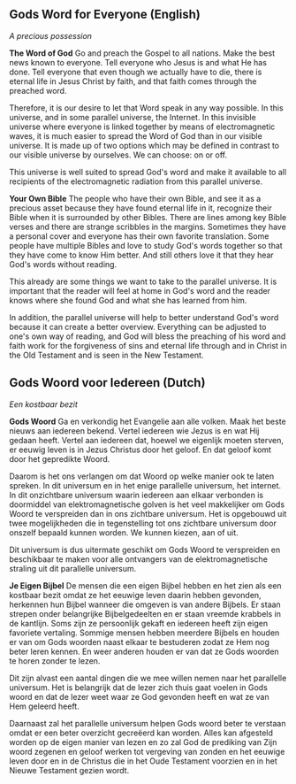 ## Gods Word for Everyone (English)
*A precious possession*

**The Word of God**
Go and preach the Gospel to all nations. Make the best news known to everyone. Tell everyone who Jesus is and what He has done. Tell everyone that even though we actually have to die, there is eternal life in Jesus Christ by faith, and that faith comes through the preached word.

Therefore, it is our desire to let that Word speak in any way possible. In this universe, and in some parallel universe, the Internet. In this invisible universe where everyone is linked together by means of electromagnetic waves, it is much easier to spread the Word of God than in our visible universe. It is made up of two options which may be defined in contrast to our visible universe by ourselves. We can choose: on or off.

This universe is well suited to spread God's word and make it available to all recipients of the electromagnetic radiation from this parallel universe.


**Your Own Bible**
The people who have their own Bible, and see it as a precious asset because they have found eternal life in it, recognize their Bible when it is surrounded by other Bibles. There are lines among key Bible verses and there are strange scribbles in the margins. Sometimes they have a personal cover and everyone has their own favorite translation. Some people have multiple Bibles and love to study God's words together so that they have come to know Him better. And still others love it that they hear God's words without reading.

This already are some things we want to take to the parallel universe. It is important that the reader will feel at home in God's word and the reader knows where she found God and what she has learned from him.

In addition, the parallel universe will help to better understand God's word because it can create a better overview. Everything can be adjusted to one's own way of reading, and God will bless the preaching of his word and faith work for the forgiveness of sins and eternal life through and in Christ in the Old Testament and is seen in the New Testament.

## Gods Woord voor Iedereen (Dutch)
*Een kostbaar bezit*

**Gods Woord**
Ga en verkondig het Evangelie aan alle volken. Maak het beste nieuws aan iedereen bekend. Vertel iedereen wie Jezus is en wat Hij gedaan heeft. Vertel aan iedereen dat, hoewel we eigenlijk moeten sterven, er eeuwig leven is in Jezus Christus door het geloof. En dat geloof komt door het gepredikte Woord. 

Daarom is het ons verlangen om dat Woord op welke manier ook te laten spreken. In dit universum en in het enige parallelle universum, het internet. In dit onzichtbare universum waarin iedereen aan elkaar verbonden is doormiddel van elektromagnetische golven is het veel makkelijker om Gods Woord te verspreiden dan in ons zichtbare universum. Het is opgebouwd uit twee mogelijkheden die in tegenstelling tot ons zichtbare universum door onszelf bepaald kunnen worden. We kunnen kiezen, aan of uit.

Dit universum is dus uitermate geschikt om Gods Woord te verspreiden en beschikbaar te maken voor alle ontvangers van de elektromagnetische straling uit dit parallelle universum. 


**Je Eigen Bijbel**
De mensen die een eigen Bijbel hebben en het zien als een kostbaar bezit omdat ze het eeuwige leven daarin hebben gevonden, herkennen hun Bijbel wanneer die omgeven is van andere Bijbels. Er staan strepen onder belangrijke Bijbelgedeelten en er staan vreemde krabbels in de kantlijn. Soms zijn ze persoonlijk gekaft en iedereen heeft zijn eigen favoriete vertaling. Sommige mensen hebben meerdere Bijbels en houden er van om Gods woorden naast elkaar te bestuderen zodat ze Hem nog beter leren kennen. En weer anderen houden er van dat ze Gods woorden te horen zonder te lezen. 

Dit zijn alvast een aantal dingen die we mee willen nemen naar het parallelle universum. Het is belangrijk dat de lezer zich thuis gaat voelen in Gods woord en dat de lezer weet waar ze God gevonden heeft en wat ze van Hem geleerd heeft.

Daarnaast zal het parallelle universum helpen Gods woord beter te verstaan omdat er een beter overzicht gecreëerd kan worden. Alles kan afgesteld worden op de eigen manier van lezen en zo zal God de prediking van Zijn woord zegenen en geloof werken tot vergeving van zonden en het eeuwige leven door en in de Christus die in het Oude Testament voorzien en in het Nieuwe Testament gezien wordt. 
